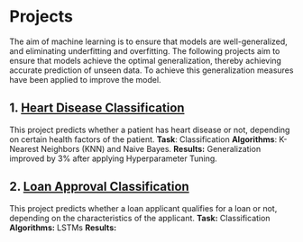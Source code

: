 # Projects
The aim of machine learning is to ensure that models are well-generalized, and eliminating underfitting and overfitting. 
The following projects aim to ensure that models achieve the optimal generalization, thereby achieving accurate prediction of unseen data.
To achieve this generalization measures have been applied to improve the model.

## 1. [Heart Disease Classification](#)
This project predicts whether a patient has heart disease or not, depending on certain health factors of the patient. 
**Task**: Classification
**Algorithms**: K-Nearest Neighbors (KNN) and Naive Bayes.
**Results:** Generalization improved by 3% after applying Hyperparameter Tuning.

## 2. [Loan Approval Classification](#)
This project predicts whether a loan applicant qualifies for a loan or not, depending on the characteristics of the applicant.
**Task:** Classification
**Algorithms:** LSTMs
**Results:**
